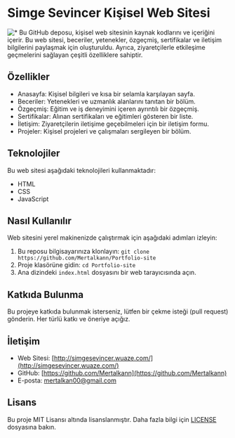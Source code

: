 # Simge Sevincer Kişisel Web Sitesi
![*](https://github.com/Mertalkann/Portfolio-site/blob/main/image.gif)
Bu GitHub deposu, kişisel web sitesinin kaynak kodlarını ve içeriğini içerir. Bu web sitesi, beceriler, yetenekler, özgeçmiş, sertifikalar ve iletişim bilgilerini paylaşmak için oluşturuldu. Ayrıca, ziyaretçilerle etkileşime geçmelerini sağlayan çeşitli özelliklere sahiptir.


## Özellikler

- Anasayfa: Kişisel bilgileri ve kısa bir selamla karşılayan sayfa.
- Beceriler: Yetenekleri ve uzmanlık alanlarını tanıtan bir bölüm.
- Özgeçmiş: Eğitim ve iş deneyimini içeren ayrıntılı bir özgeçmiş.
- Sertifikalar: Alınan sertifikaları ve eğitimleri gösteren bir liste.
- İletişim: Ziyaretçilerin iletişime geçebilmeleri için bir iletişim formu.
- Projeler: Kişisel projeleri ve çalışmaları sergileyen bir bölüm.

## Teknolojiler

Bu web sitesi aşağıdaki teknolojileri kullanmaktadır:

- HTML
- CSS
- JavaScript

## Nasıl Kullanılır

Web sitesini yerel makinenizde çalıştırmak için aşağıdaki adımları izleyin:

1. Bu reposu bilgisayarınıza klonlayın: `git clone https://github.com/Mertalkann/Portfolio-site`
2. Proje klasörüne gidin: `cd Portfolio-site`
3. Ana dizindeki `index.html` dosyasını bir web tarayıcısında açın.

## Katkıda Bulunma

Bu projeye katkıda bulunmak isterseniz, lütfen bir çekme isteği (pull request) gönderin. Her türlü katkı ve öneriye açığız.

## İletişim

- Web Sitesi: [http://simgesevincer.wuaze.com/](http://simgesevincer.wuaze.com/)
- GitHub: [https://github.com/Mertalkann](https://github.com/Mertalkann)
- E-posta: mertalkan00@gmail.com

## Lisans

Bu proje MIT Lisansı altında lisanslanmıştır. Daha fazla bilgi için [LICENSE](LICENSE) dosyasına bakın.
